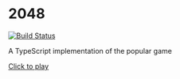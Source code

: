 # 2048

[![Build Status](https://travis-ci.org/scriptex/2048.svg?branch=master)](https://travis-ci.org/scriptex/2048)

A TypeScript implementation of the popular game

[Click to play](https://scriptex.js.org/2048/)
